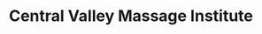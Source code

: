 ---
title: "Central Valley Massage Institute"
url: /merced/central-valley-massage-institute/
shop: Massage
---